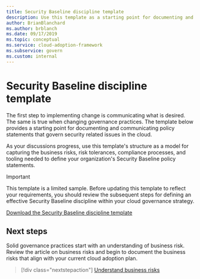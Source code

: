 ```yaml
---
title: Security Baseline discipline template
description: Use this template as a starting point for documenting and communicating policy statements that govern security related issues in the cloud.
author: BrianBlanchard
ms.author: brblanch
ms.date: 09/17/2019
ms.topic: conceptual
ms.service: cloud-adoption-framework
ms.subservice: govern
ms.custom: internal
---
```


# Security Baseline discipline template

The first step to implementing change is communicating what is desired. The same is true when changing governance practices. The template below provides a starting point for documenting and communicating policy statements that govern security related issues in the cloud.

As your discussions progress, use this template's structure as a model for capturing the business risks, risk tolerances, compliance processes, and tooling needed to define your organization's Security Baseline policy statements.

> [!IMPORTANT]
> This template is a limited sample. Before updating this template to reflect your requirements, you should review the subsequent steps for defining an effective Security Baseline discipline within your cloud governance strategy.

[Download the Security Baseline discipline template](https://raw.githubusercontent.com/microsoft/CloudAdoptionFramework/master/govern/security-baseline-discipline-template.docx)

## Next steps

Solid governance practices start with an understanding of business risk. Review the article on business risks and begin to document the business risks that align with your current cloud adoption plan.

> [!div class="nextstepaction"]
> [Understand business risks](./business-risks.md)
